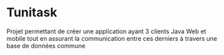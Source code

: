 
# Tunitask

Projet permettant de créer une application ayant 3 clients Java Web et mobile tout en assurant la communication entre ces derniers à travers une base de données commune

